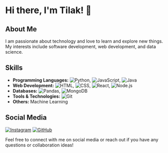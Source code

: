 # Hi there, I'm Tilak! 👋

## About Me

I am passionate about technology and love to learn and explore new things. My interests include software development, web development, and data science.

## Skills

- **Programming Languages:** ![Python](https://img.shields.io/badge/-Python-3776AB?style=flat&logo=python&logoColor=white), ![JavaScript](https://img.shields.io/badge/-JavaScript-F7DF1E?style=flat&logo=javascript&logoColor=black), ![Java](https://img.shields.io/badge/-Java-007396?style=flat&logo=java&logoColor=white)
- **Web Development:** ![HTML](https://img.shields.io/badge/-HTML5-E34F26?style=flat&logo=html5&logoColor=white), ![CSS](https://img.shields.io/badge/-CSS3-1572B6?style=flat&logo=css3&logoColor=white), ![React](https://img.shields.io/badge/-React-61DAFB?style=flat&logo=react&logoColor=black), ![Node.js](https://img.shields.io/badge/-Node.js-339933?style=flat&logo=node.js&logoColor=white)
- **Databases:** ![Pandas](https://img.shields.io/badge/-Pandas-150458?style=flat&logo=pandas&logoColor=white), ![MongoDB](https://img.shields.io/badge/-MongoDB-47A248?style=flat&logo=mongodb&logoColor=white)
- **Tools & Technologies:** ![Git](https://img.shields.io/badge/-Git-F05032?style=flat&logo=git&logoColor=white)
- **Others:** Machine Learning

## Social Media

[![Instagram](https://img.shields.io/badge/Instagram-E4405F?style=flat&logo=instagram&logoColor=white)](https://instagram.com/_chromaatic)
[![GitHub](https://img.shields.io/badge/GitHub-100000?style=flat&logo=github&logoColor=white)](https://github.com/Tilak-khatua)

Feel free to connect with me on social media or reach out if you have any questions or collaboration ideas!
